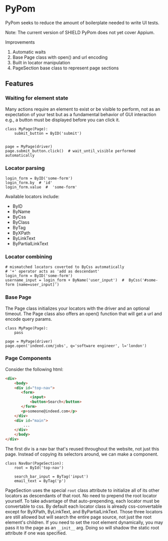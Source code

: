 # PyPom

PyPom seeks to reduce the amount of boilerplate needed to write UI tests.

Note: The current version of SHIELD PyPom does not yet cover Appium.

Improvements
1. Automatic waits
2. Base Page class with open() and url encoding
3. Built in locator manipulation
4. PageSection base class to represent page sections


## Features

### Waiting for element state
 Many actions require an element to exist or be visible to perform, not as an expectation of your
 test but as a fundamental behavior of GUI interaction e.g., a button must be displayed
 before you can click it.

```
class MyPage(Page):
    submit_button = ByID('submit')


page = MyPage(driver)
page.submit_button.click()  # wait_until_visible performed automatically
```

### Locator parsing
```
login_form = ByID('some-form')
login_form.by  # 'id'
login_form.value  #  'some-form'
```

Available locators include:
* ByID
* ByName
* ByCss
* ByClass
* ByTag
* ByXPath
* ByLinkText
* ByPartialLinkText


### Locator combining

```
# mismatched locators coverted to ByCss automatically
# '+' operator acts as 'add as descendant'
login_form = ByID('some-form')
username_input = login_form + ByName('user_input')  #  ByCss('#some-form [name=user_input]')

```


### Base Page
The Page class initializes your locators with the driver and an optional timeout.
The Page class also offers an open() function that will get a url and encode query params.
```
class MyPage(Page):
    pass
    
page = MyPage(driver)
page.open('indeed.com/jobs', q='software engineer', l='london')
```


### Page Components
Consider the following html:
```html
<div>
    <body>
    <div id="top-nav">
       <form>
           <input>
           <button>Search</button>
       </form>
       <p>someone@indeed.com</p>
    </div>
    <div id="main">
        ...
    </div>
    </body>
</div>
```
The first div is a nav bar that's reused throughout the website, not just this page.
Instead of copying its selectors around, we can make a component.
```
class NavBar(PageSection):
    root = ById('top-nav')
    
    search_bar_input = ByTag('input')
    email_text = ByTag('p')
``` 

PageSection uses the special `root` class attribute 
to initialize all of its other locators as descendants of that root. No need to prepend
the root locator yourself. To take advantage of that auto-prepending, each locator must
be convertable to css. By default each locator class is already css-convertable 
except for ByXPath, ByLinkText, and ByPartialLinkText. Those three locators are still allowed but
will search the entire page source, not just the root element's children.
If you need to set the root element dynamically, you may pass it to the page as an `__init__` arg.
Doing so will shadow the static root attribute if one was specified.
